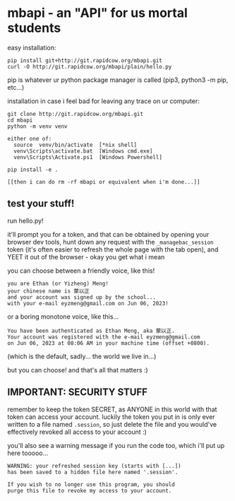 # mbapi - an "API" for us mortal students

easy installation:

    pip install git+http://git.rapidcow.org/mbapi.git
    curl -O http://git.rapidcow.org/mbapi/plain/hello.py

pip is whatever ur python package manager is called
(pip3, python3 -m pip, etc...)

installation in case i feel bad for leaving any trace
on ur computer:

    git clone http://git.rapidcow.org/mbapi.git
    cd mbapi
    python -m venv venv

    either one of:
      source  venv/bin/activate  [*nix shell]
      venv\Scripts\activate.bat  [Windows cmd.exe]
      venv\Scripts\Activate.ps1  [Windows Powershell]

    pip install -e .

    [[then i can do rm -rf mbapi or equivalent when i'm done...]]

## test your stuff!

run hello.py!

it'll prompt you for a token, and that can be obtained by
opening your browser dev tools, hunt down any request with
the `_managebac_session` token (it's often easier to refresh
the whole page with the tab open), and YEET it out of the
browser - okay you get what i mean

you can choose between a friendly voice, like this!

    you are Ethan (or Yizheng) Meng!
    your chinese name is 蒙以正
    and your account was signed up by the school...
    with your e-mail eyzmeng@gmail.com on Jun 06, 2023!

or a boring monotone voice, like this...

    You have been authenticated as Ethan Meng, aka 蒙以正.
    Your account was registered with the e-mail eyzmeng@gmail.com
    on Jun 06, 2023 at 08:06 AM in your machine time (offset +0800).

(which is the default, sadly... the world we live in...)

but you can choose! and that's all that matters :)

## IMPORTANT: SECURITY STUFF

remember to keep the token SECRET, as ANYONE in this world
with that token can access your account. luckily the token
you put in is only ever written to a file named `.session`,
so just delete the file and you would've effectively revoked
all access to your account :)

you'll also see a warning message if you run the code too,
which i'll put up here tooooo...

    WARNING: your refreshed session key (starts with [...])
    has been saved to a hidden file here named '.session'.

    If you wish to no longer use this program, you should
    purge this file to revoke my access to your account.
